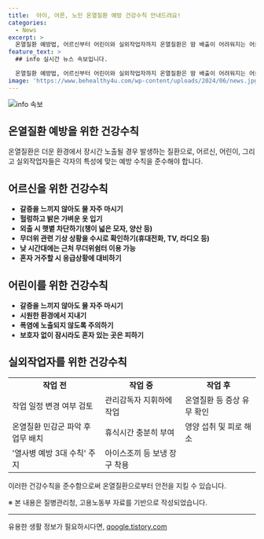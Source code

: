 ```yaml
---
title:  아이, 어른, 노인 온열질환 예방 건강수칙 안내드려요!
categories:
  - News
excerpt: >
  온열질환 예방법, 어르신부터 어린이와 실외작업자까지 온열질환은 땀 배출이 어려워지는 어르신, 체온조절 능력이 미숙한 어린이, 야외 작업자에게 영향을 미친다. 어르신은 물을 자주 마시고 밝고 편안한 옷을 입는 것이 중요하며, 어린이는 노출을 피하고 물을 적절히 섭취해야 한다. 실외작업자는 작업 전후로 충분한 휴식과 보냉 장구를 활용해야 한다. 온열질환 예방에 대한 대상자별 건강수칙을 소개한다.
feature_text: >
  ## info 실시간 뉴스 속보입니다.

  온열질환 예방법, 어르신부터 어린이와 실외작업자까지 온열질환은 땀 배출이 어려워지는 어르신, 체온조절 능력이 미숙한 어린이, 야외 작업자에게 영향을 미친다. 어르신은 물을 자주 마시고 밝고 편안한 옷을 입는 것이 중요하며, 어린이는 노출을 피하고 물을 적절히 섭취해야 한다. 실외작업자는 작업 전후로 충분한 휴식과 보냉 장구를 활용해야 한다. 온열질환 예방에 대한 대상자별 건강수칙을 소개한다.
image: 'https://www.behealthy4u.com/wp-content/uploads/2024/06/news.jpg'
---
```


<p><img src="https://www.behealthy4u.com/wp-content/uploads/2024/06/news.jpg" alt="info 속보" /></p>

<h2 data-ke-size="size26">온열질환 예방을 위한 건강수칙</h2>

<p data-ke-size="size16">온열질환은 더운 환경에서 장시간 노출될 경우 발생하는 질환으로, 어르신, 어린이, 그리고 실외작업자들은 각자의 특성에 맞는 예방 수칙을 준수해야 합니다.</p>

<h2 data-ke-size="size24">어르신을 위한 건강수칙</h2>

<ul>
  <li><b>갈증을 느끼지 않아도 물 자주 마시기</b></li>
  <li><b>헐렁하고 밝은 가벼운 옷 입기</b></li>
  <li><b>외출 시 햇볕 차단하기(챙이 넓은 모자, 양산 등)</b></li>
  <li><b>무더위 관련 기상 상황을 수시로 확인하기(휴대전화, TV, 라디오 등)</b></li>
  <li><b>낮 시간대에는 근처 무더위쉼터 이용 가능</b></li>
  <li><b>혼자 거주할 시 응급상황에 대비하기</b></li>
</ul>

<h2 data-ke-size="size24">어린이를 위한 건강수칙</h2>

<ul>
  <li><b>갈증을 느끼지 않아도 물 자주 마시기</b></li>
  <li><b>시원한 환경에서 지내기</b></li>
  <li><b>폭염에 노출되지 않도록 주의하기</b></li>
  <li><b>보호자 없이 잠시라도 혼자 있는 곳은 피하기</b></li>
</ul>

<h2 data-ke-size="size24">실외작업자를 위한 건강수칙</h2>

<table>
  <tr>
    <td style="text-align: center; height: 17px;"><b>작업 전</b></td>
    <td style="text-align: center; height: 17px;"><b>작업 중</b></td>
    <td style="text-align: center; height: 17px;"><b>작업 후</b></td>
  </tr>
  <tr>
    <td>작업 일정 변경 여부 검토</td>
    <td>관리감독자 지휘하에 작업</td>
    <td>온열질환 등 증상 유무 확인</td>
  </tr>
  <tr>
    <td>온열질환 민감군 파악 후 업무 배치</td>
    <td>휴식시간 충분히 부여</td>
    <td>영양 섭취 및 피로 해소</td>
  </tr>
  <tr>
    <td>'열사병 예방 3대 수칙' 주지</td>
    <td>아이스조끼 등 보냉 장구 착용</td>
    <td></td>
  </tr>
</table>

<p data-ke-size="size16">이러한 건강수칙을 준수함으로써 온열질환으로부터 안전을 지킬 수 있습니다.</p>

<p data-ke-size="size16">※ 본 내용은 질병관리청, 고용노동부 자료를 기반으로 작성되었습니다.</p>

<hr>
유용한 생활 정보가 필요하시다면, <a href="https://qoogle.tistory.com" rel="dofollow">qoogle.tistory.com</a>


